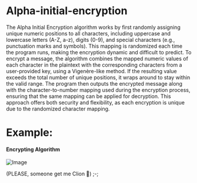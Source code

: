 # Alpha-initial-encryption
The Alpha Initial Encryption algorithm works by first randomly assigning unique numeric positions to all characters, including uppercase and lowercase letters (A-Z, a-z), digits (0-9), and special characters (e.g., punctuation marks and symbols). This mapping is randomized each time the program runs, making the encryption dynamic and difficult to predict. To encrypt a message, the algorithm combines the mapped numeric values of each character in the plaintext with the corresponding characters from a user-provided key, using a Vigenère-like method. If the resulting value exceeds the total number of unique positions, it wraps around to stay within the valid range. The program then outputs the encrypted message along with the character-to-number mapping used during the encryption process, ensuring that the same mapping can be applied for decryption. This approach offers both security and flexibility, as each encryption is unique due to the randomized character mapping.

# Example: 
#### Encrypting Algorithm
![Image](https://github.com/user-attachments/assets/8dd239aa-7ffa-4b95-96c7-649a643ddba5)

(PLEASE, someone get me Clion 🙏) ;-;
